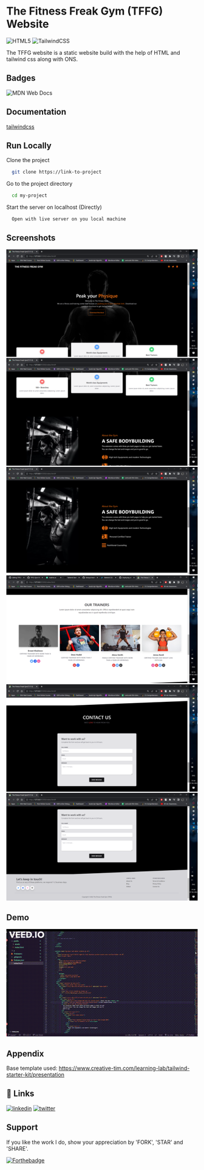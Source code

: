 
# The Fitness Freak Gym (TFFG) Website 
![HTML5](https://img.shields.io/badge/html5-%23E34F26.svg?style=for-the-badge&logo=html5&logoColor=white)    ![TailwindCSS](https://img.shields.io/badge/tailwindcss-%2338B2AC.svg?style=for-the-badge&logo=tailwind-css&logoColor=white)

The TFFG website is a static website build with the help of HTML and
 tailwind css along with ONS.

## Badges

![MDN Web Docs](https://img.shields.io/badge/MDN_Web_Docs-black?style=for-the-badge&logo=mdnwebdocs&logoColor=white)
## Documentation

[tailwindcss](https://tailwindcss.com/)


## Run Locally

Clone the project

```bash
  git clone https://link-to-project
```

Go to the project directory

```bash
  cd my-project
```

Start the server on localhost (Directly)

```bash
  Open with live server on you local machine
```


## Screenshots

![Website Preview](assets/img/TFFG_website.png)
![Website Preview](assets/img/ttfg_web2.png)
![Website Preview](assets/img/ttfg_web3.png)
![Website Preview](assets/img/updatedtrainers.png)
![Website Preview](assets/img/ttfg_web5.png)
![Website Preview](assets/img/ttfg_web6.png)

## Demo

![Website Demo](assets/img/website.gif)

## Appendix

Base template used: https://www.creative-tim.com/learning-lab/tailwind-starter-kit/presentation

## 🔗 Links
[![linkedin](https://img.shields.io/badge/linkedin-0A66C2?style=for-the-badge&logo=linkedin&logoColor=white)](https://www.linkedin.com/in/yash-sonawane-ba848321b/)
[![twitter](https://img.shields.io/badge/twitter-1DA1F2?style=for-the-badge&logo=twitter&logoColor=white)](https://twitter.com/)

## Support

If you like the work I do, show your appreciation by 'FORK', 'STAR' and 'SHARE'.

[![Forthebadge](https://forthebadge.com/images/badges/built-with-love.svg)](https://forthebadge.com)
